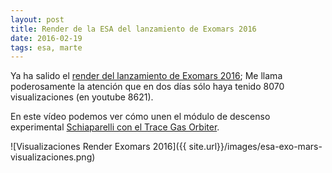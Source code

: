 ```yaml
---           
layout: post
title: Render de la ESA del lanzamiento de Exomars 2016
date: 2016-02-19
tags: esa, marte
---
```


Ya ha salido el [render del lanzamiento de Exomars 2016](http://www.esa.int/spaceinvideos/Videos/2016/02/ExoMars_2016_launch_to_Mars);
Me llama poderosamente la atención que en dos días sólo haya tenido 8070 visualizaciones (en youtube 8621).

En este vídeo podemos ver cómo unen el módulo de descenso experimental [Schiaparelli con el Trace Gas Orbiter](https://www.youtube.com/watch?v=pO9DvfeYI7Y).


![Visualizaciones Render Exomars 2016]({{ site.url}}/images/esa-exo-mars-visualizaciones.png)
